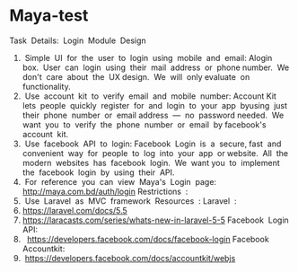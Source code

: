 # Maya-test

Task ​ ​Details: ​ ​Login ​ ​Module ​ ​Design
1. ​ ​​Simple ​ ​UI ​ ​for ​ ​the ​ ​user ​ ​to ​ ​login ​ ​using ​ ​mobile ​ ​and ​ ​email:
A ​ ​login ​ ​box. ​ ​User ​ ​can ​ ​login ​ ​using ​ ​their ​ ​mail ​ ​address ​ ​or ​ ​phone ​ ​number. ​ ​We ​ ​don't ​ ​care ​ ​about ​ ​the ​ ​UX
design. ​ ​We ​ ​will ​ ​only ​ ​evaluate ​ ​on ​ ​functionality.
2. ​ ​​Use ​ ​account ​ ​kit ​ ​to ​ ​verify ​ ​email ​ ​and ​ ​mobile ​ ​number:
Account ​ ​Kit ​ ​lets ​ ​people ​ ​quickly ​ ​register ​ ​for ​ ​and ​ ​login ​ ​to ​ ​your ​ ​app ​ ​by ​ ​using ​ ​just ​ ​their ​ ​phone ​ ​number ​ ​or ​ ​email
address ​ ​— ​ ​no ​ ​password ​ ​needed. ​ ​We ​ ​want ​ ​you ​ ​to ​ ​verify ​ ​the ​ ​phone ​ ​number ​ ​or ​ ​email ​ ​by ​ ​facebook's
account ​ ​kit.
3. ​ ​​Use ​ ​facebook ​ ​API ​ ​to ​ ​login:
Facebook ​ ​Login ​ ​is ​ ​a ​ ​secure, ​ ​fast ​ ​and ​ ​convenient ​ ​way ​ ​for ​ ​people ​ ​to ​ ​log ​ ​into ​ ​your ​ ​app ​ ​or ​ ​website. ​ ​All ​ ​the
modern ​ ​websites ​ ​has ​ ​facebook ​ ​login. ​ ​We ​ ​want ​ ​you ​ ​to ​ ​implement ​ ​the ​ ​facebook ​ ​login ​ ​by ​ ​using ​ ​their ​ ​API.
4. ​ ​For ​ ​reference ​ ​you ​ ​can ​ ​view ​ ​Maya's ​ ​Login ​ ​page: ​ ​​http://maya.com.bd/auth/login
Restrictions ​ ​:
1. ​ ​Use ​ ​Laravel ​ ​as ​ ​MVC ​ ​framework ​ ​Resources ​ ​:
Laravel ​ ​:
1. https://laravel.com/docs/5.5
2. https://laracasts.com/series/whats-new-in-laravel-5-5
Facebook ​ ​Login ​ ​API:
1. ​ ​​ ​​https://developers.facebook.com/docs/facebook-login
Facebook ​ ​Accountkit:
1. ​ ​​https://developers.facebook.com/docs/accountkit/webjs
